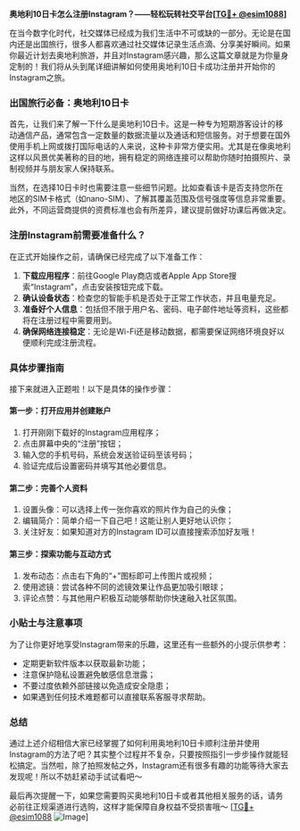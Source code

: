 **奥地利10日卡怎么注册Instagram？——轻松玩转社交平台[[TG💪+ @esim1088](https://t.me/s/esim1088)]**

在当今数字化时代，社交媒体已经成为我们生活中不可或缺的一部分。无论是在国内还是出国旅行，很多人都喜欢通过社交媒体记录生活点滴、分享美好瞬间。如果你最近计划去奥地利旅游，并且对Instagram感兴趣，那么这篇文章就是为你量身定制的！我们将从头到尾详细讲解如何使用奥地利10日卡成功注册并开始你的Instagram之旅。

### 出国旅行必备：奥地利10日卡

首先，让我们来了解一下什么是奥地利10日卡。这是一种专为短期游客设计的移动通信产品，通常包含一定数量的数据流量以及通话和短信服务。对于想要在国外使用手机上网或拨打国际电话的人来说，这种卡非常方便实用。尤其是在像奥地利这样以风景优美著称的目的地，拥有稳定的网络连接可以帮助你随时拍摄照片、录制视频并与朋友家人保持联系。

当然，在选择10日卡时也需要注意一些细节问题。比如查看该卡是否支持您所在地区的SIM卡格式（如nano-SIM）、了解其覆盖范围及信号强度等信息非常重要。此外，不同运营商提供的资费标准也会有所差异，建议提前做好功课后再做决定。

### 注册Instagram前需要准备什么？

在正式开始操作之前，请确保已经完成了以下准备工作：

1. **下载应用程序**：前往Google Play商店或者Apple App Store搜索“Instagram”，点击安装按钮完成下载。
2. **确认设备状态**：检查您的智能手机是否处于正常工作状态，并且电量充足。
3. **准备好个人信息**：包括但不限于用户名、密码、电子邮件地址等资料，这些都将在注册过程中需要用到。
4. **确保网络连接稳定**：无论是Wi-Fi还是移动数据，都需要保证网络环境良好以便顺利完成注册流程。

### 具体步骤指南

接下来就进入正题啦！以下是具体的操作步骤：

#### 第一步：打开应用并创建账户
1. 打开刚刚下载好的Instagram应用程序；
2. 点击屏幕中央的“注册”按钮；
3. 输入您的手机号码，系统会发送验证码至该号码；
4. 验证完成后设置密码并填写其他必要信息。

#### 第二步：完善个人资料
1. 设置头像：可以选择上传一张你喜欢的照片作为自己的头像；
2. 编辑简介：简单介绍一下自己吧！这能让别人更好地认识你；
3. 关注好友：如果知道对方的Instagram ID可以直接搜索添加好友哦！

#### 第三步：探索功能与互动方式
1. 发布动态：点击右下角的“+”图标即可上传图片或视频；
2. 使用滤镜：尝试各种不同的滤镜效果让作品更加吸引眼球；
3. 评论点赞：与其他用户积极互动能够帮助你快速融入社区氛围。

### 小贴士与注意事项

为了让你更好地享受Instagram带来的乐趣，这里还有一些额外的小提示供参考：

- 定期更新软件版本以获取最新功能；
- 注意保护隐私设置避免敏感信息泄露；
- 不要过度依赖外部链接以免造成安全隐患；
- 如果遇到任何技术难题都可以直接联系客服寻求帮助。

### 总结

通过上述介绍相信大家已经掌握了如何利用奥地利10日卡顺利注册并使用Instagram的方法了吧？其实整个过程并不复杂，只要按照指引一步步操作就能轻松搞定。当然啦，除了拍照发帖之外，Instagram还有很多有趣的功能等待大家去发现呢！所以不妨赶紧动手试试看吧～

最后再次提醒一下，如果您需要购买奥地利10日卡或者其他相关服务的话，请务必前往正规渠道进行选购，这样才能保障自身权益不受损害哦～ [[TG💪+ @esim1088](https://t.me/s/esim1088) ![Image](https://i.postimg.cc/4NQfJmqS/Snipaste-2025-05-13-00-14-12.png)]